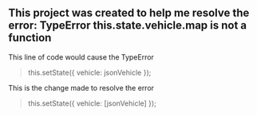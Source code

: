 ## This project was created to help me resolve the error: TypeError this.state.vehicle.map is not a function

This line of code would cause the TypeError

> this.setState({ vehicle: jsonVehicle });

This is the change made to resolve the error

> this.setState({ vehicle: [jsonVehicle] });
